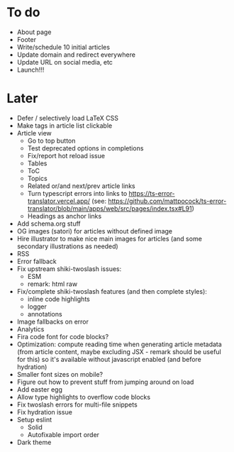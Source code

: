 # To do

- About page
- Footer
- Write/schedule 10 initial articles
- Update domain and redirect everywhere
- Update URL on social media, etc
- Launch!!!

# Later

- Defer / selectively load LaTeX CSS
- Make tags in article list clickable
- Article view
  - Go to top button
  - Test deprecated options in completions
  - Fix/report hot reload issue
  - Tables
  - ToC
  - Topics
  - Related or/and next/prev article links
  - Turn typescript errors into links to https://ts-error-translator.vercel.app/ (see: https://github.com/mattpocock/ts-error-translator/blob/main/apps/web/src/pages/index.tsx#L91)
  - Headings as anchor links
- Add schema.org stuff
- OG images (satori) for articles without defined image
- Hire illustrator to make nice main images for articles (and some secondary illustrations as needed)
- RSS
- Error fallback
- Fix upstream shiki-twoslash issues:
  - ESM
  - remark: html raw
- Fix/complete shiki-twoslash features (and then complete styles):
  - inline code highlights
  - logger
  - annotations
- Image fallbacks on error
- Analytics
- Fira code font for code blocks?
- Optimization: compute reading time when generating article metadata (from article content, maybe excluding JSX - remark should be useful for this) so it's available without javascript enabled (and before hydration)
- Smaller font sizes on mobile?
- Figure out how to prevent stuff from jumping around on load
- Add easter egg
- Allow type highlights to overflow code blocks
- Fix twoslash errors for multi-file snippets
- Fix hydration issue
- Setup eslint
  - Solid
  - Autofixable import order
- Dark theme
